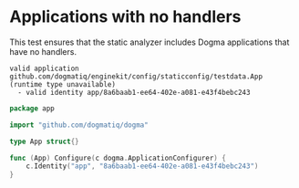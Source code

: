 # Applications with no handlers

This test ensures that the static analyzer includes Dogma applications that have
no handlers.

```au:output au:group=matrix
valid application github.com/dogmatiq/enginekit/config/staticconfig/testdata.App (runtime type unavailable)
  - valid identity app/8a6baab1-ee64-402e-a081-e43f4bebc243
```

```go au:input au:group=matrix
package app

import "github.com/dogmatiq/dogma"

type App struct{}

func (App) Configure(c dogma.ApplicationConfigurer) {
	c.Identity("app", "8a6baab1-ee64-402e-a081-e43f4bebc243")
}
```
